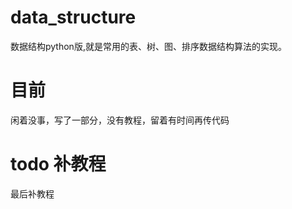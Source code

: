 # data_structure
数据结构python版,就是常用的表、树、图、排序数据结构算法的实现。

# 目前 
闲着没事，写了一部分，没有教程，留着有时间再传代码

# todo 补教程
最后补教程
